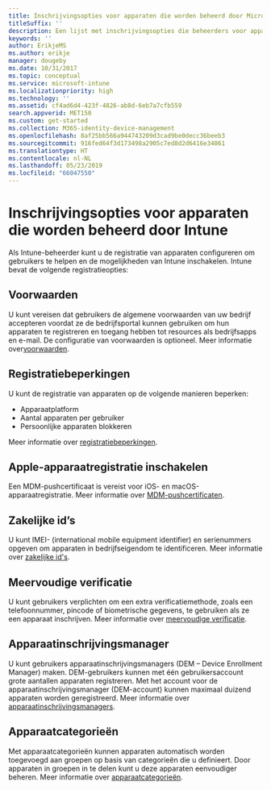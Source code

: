 ```yaml
---
title: Inschrijvingsopties voor apparaten die worden beheerd door Microsoft Intune
titleSuffix: ''
description: Een lijst met inschrijvingsopties die beheerders voor apparaten kunnen instellen die worden beheerd door Microsoft Intune.
keywords: ''
author: ErikjeMS
ms.author: erikje
manager: dougeby
ms.date: 10/31/2017
ms.topic: conceptual
ms.service: microsoft-intune
ms.localizationpriority: high
ms.technology: ''
ms.assetid: cf4ad6d4-423f-4826-ab8d-6eb7a7cfb559
search.appverid: MET150
ms.custom: get-started
ms.collection: M365-identity-device-management
ms.openlocfilehash: 8af25bb566a944743209d3cad9be0decc36beeb3
ms.sourcegitcommit: 916fed64f3d173498a2905c7ed8d2d6416e34061
ms.translationtype: HT
ms.contentlocale: nl-NL
ms.lasthandoff: 05/23/2019
ms.locfileid: "66047550"
---
```

# <a name="enrollment-options-for-devices-managed-by-intune"></a>Inschrijvingsopties voor apparaten die worden beheerd door Intune

Als Intune-beheerder kunt u de registratie van apparaten configureren om gebruikers te helpen en de mogelijkheden van Intune inschakelen.  Intune bevat de volgende registratieopties:

## <a name="terms-and-conditions"></a>Voorwaarden

U kunt vereisen dat gebruikers de algemene voorwaarden van uw bedrijf accepteren voordat ze de bedrijfsportal kunnen gebruiken om hun apparaten te registreren en toegang hebben tot resources als bedrijfsapps en e-mail. De configuratie van voorwaarden is optioneel. Meer informatie over[voorwaarden](terms-and-conditions-create.md).

## <a name="enrollment-restrictions"></a>Registratiebeperkingen

U kunt de registratie van apparaten op de volgende manieren beperken:
- Apparaatplatform
- Aantal apparaten per gebruiker
- Persoonlijke apparaten blokkeren

Meer informatie over [registratiebeperkingen](enrollment-restrictions-set.md).

## <a name="enable-apple-device-enrollment"></a>Apple-apparaatregistratie inschakelen

Een MDM-pushcertificaat is vereist voor iOS- en macOS-apparaatregistratie. Meer informatie over [MDM-pushcertificaten](apple-mdm-push-certificate-get.md).

## <a name="corporate-identifiers"></a>Zakelijke id’s

U kunt IMEI- (international mobile equipment identifier) en serienummers opgeven om apparaten in bedrijfseigendom te identificeren. Meer informatie over [zakelijke id's](corporate-identifiers-add.md).
## <a name="multi-factor-authentication"></a>Meervoudige verificatie

U kunt gebruikers verplichten om een extra verificatiemethode, zoals een telefoonnummer, pincode of biometrische gegevens, te gebruiken als ze een apparaat inschrijven. Meer informatie over [meervoudige verificatie](multi-factor-authentication.md).

## <a name="device-enrollment-manager"></a>Apparaatinschrijvingsmanager
U kunt gebruikers apparaatinschrijvingsmanagers (DEM – Device Enrollment Manager) maken.  DEM-gebruikers kunnen met één gebruikersaccount grote aantallen apparaten registreren. Met het account voor de apparaatinschrijvingsmanager (DEM-account) kunnen maximaal duizend apparaten worden geregistreerd. Meer informatie over [apparaatinschrijvingsmanagers](device-enrollment-manager-enroll.md).

## <a name="device-categories"></a>Apparaatcategorieën

Met apparaatcategorieën kunnen apparaten automatisch worden toegevoegd aan groepen op basis van categorieën die u definieert. Door apparaten in groepen in te delen kunt u deze apparaten eenvoudiger beheren. Meer informatie over [apparaatcategorieën](device-group-mapping.md).

